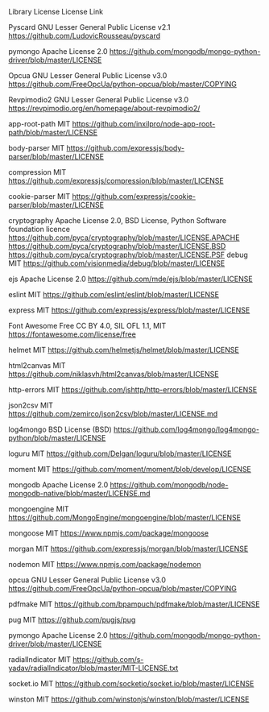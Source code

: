Library				License										License Link
 
Pyscard				GNU Lesser General Public License v2.1		https://github.com/LudovicRousseau/pyscard

pymongo				Apache License 2.0							https://github.com/mongodb/mongo-python-driver/blob/master/LICENSE

Opcua				GNU Lesser General Public License v3.0		https://github.com/FreeOpcUa/python-opcua/blob/master/COPYING
	
Revpimodio2			GNU Lesser General Public License v3.0		https://revpimodio.org/en/homepage/about-revpimodio2/

app-root-path		MIT											https://github.com/inxilpro/node-app-root-path/blob/master/LICENSE

body-parser			MIT											https://github.com/expressjs/body-parser/blob/master/LICENSE

compression			MIT											https://github.com/expressjs/compression/blob/master/LICENSE

cookie-parser		MIT											https://github.com/expressjs/cookie-parser/blob/master/LICENSE

cryptography		Apache License 2.0, 
					BSD License, 
					Python Software foundation licence			https://github.com/pyca/cryptography/blob/master/LICENSE.APACHE https://github.com/pyca/cryptography/blob/master/LICENSE.BSD https://github.com/pyca/cryptography/blob/master/LICENSE.PSF
debug				MIT											https://github.com/visionmedia/debug/blob/master/LICENSE

ejs 				Apache License 2.0							https://github.com/mde/ejs/blob/master/LICENSE

eslint				MIT											https://github.com/eslint/eslint/blob/master/LICENSE

express				MIT											https://github.com/expressjs/express/blob/master/LICENSE

Font Awesome Free	CC BY 4.0, SIL OFL 1.1, MIT					https://fontawesome.com/license/free

helmet				MIT											https://github.com/helmetjs/helmet/blob/master/LICENSE

html2canvas			MIT											https://github.com/niklasvh/html2canvas/blob/master/LICENSE

http-errors			MIT											https://github.com/jshttp/http-errors/blob/master/LICENSE

json2csv			MIT											https://github.com/zemirco/json2csv/blob/master/LICENSE.md

log4mongo			BSD License (BSD)							https://github.com/log4mongo/log4mongo-python/blob/master/LICENSE

loguru				MIT											https://github.com/Delgan/loguru/blob/master/LICENSE

moment				MIT											https://github.com/moment/moment/blob/develop/LICENSE

mongodb				Apache License 2.0							https://github.com/mongodb/node-mongodb-native/blob/master/LICENSE.md

mongoengine			MIT											https://github.com/MongoEngine/mongoengine/blob/master/LICENSE

mongoose			MIT											https://www.npmjs.com/package/mongoose

morgan				MIT											https://github.com/expressjs/morgan/blob/master/LICENSE

nodemon				MIT											https://www.npmjs.com/package/nodemon

opcua				GNU Lesser General Public License v3.0		https://github.com/FreeOpcUa/python-opcua/blob/master/COPYING

pdfmake				MIT											https://github.com/bpampuch/pdfmake/blob/master/LICENSE

pug					MIT											https://github.com/pugjs/pug

pymongo				Apache License 2.0							https://github.com/mongodb/mongo-python-driver/blob/master/LICENSE

radialIndicator		MIT											https://github.com/s-yadav/radialIndicator/blob/master/MIT-LICENSE.txt

socket.io			MIT											https://github.com/socketio/socket.io/blob/master/LICENSE

winston				MIT											https://github.com/winstonjs/winston/blob/master/LICENSE

